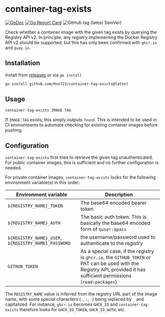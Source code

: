 # container-tag-exists
[![GoDoc](https://godoc.org/github.com/Hsn723/container-tag-exists?status.svg)](https://godoc.org/github.com/Hsn723/container-tag-exists) [![Go Report Card](https://goreportcard.com/badge/github.com/Hsn723/container-tag-exists)](https://goreportcard.com/report/github.com/Hsn723/container-tag-exists) ![GitHub tag (latest SemVer)](https://img.shields.io/github/v/tag/Hsn723/container-tag-exists?label=latest%20version)

Check whether a container image with the given tag exists by querying the Registry API v2. In principle, any registry implementing the Docker Registry API v2 should be supported, but this has only been confirmed with `ghcr.io` and `quay.io`.

## Installation

Install from [releases](https://github.com/Hsn723/container-tag-exists/releases) or via `go install`

```sh
go install github.com/Hsn723/container-tag-exists@latest
```

## Usage

```sh
container-tag-exists IMAGE TAG
```

If `IMAGE:TAG` exists, this simply outputs `found`. This is intended to be used in CI environments to automate checking for existing container images before pushing.

## Configuration

`container-tag-exists` first tries to retrieve the given tag unauthenticated. For public container images, this is sufficient and no further configuration is needed.

For private container images, `container-tag-exists` looks for the following environment variable(s) in this order:

| Environment variable | Description |
|----------------------| ----------- |
| `${REGISTRY_NAME}_TOKEN` | The base64 encoded bearer token |
| `${REGISTRY_NAME}_AUTH` | The basic auth token. This is basically the base64 encoded form of `$user:$pass` |
| `${REGISTRY_NAME}_USER`, `${REGISTRY_NAME}_PASSWORD` | the username/password used to authenticate to the registry |
| `GITHUB_TOKEN` | As a special case, if the registry is `ghcr.io`, the `GITHUB_TOKEN` or PAT can be used with the Registry API, provided it has sufficient permissions (`read:packages`)

The `REGISTRY_NAME` value is inferred from the registry URL part of the image name, with some special characters (`.`, `:`, `-`) being replaced by `_` and capitalized. For instance, `ghcr.io` becomes `GHCR_IO` and `container-tag-exists` therefore looks for `GHCR_IO_TOKEN`, `GHCR_IO_AUTH`, etc.
